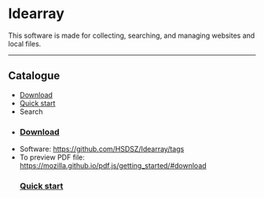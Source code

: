 # **Idearray**
This software is made for collecting, searching, and managing websites and local files.
****
## Catalogue
* [Download](#download)
* [Quick start](#quickstart)
* Search
* 
    ### [Download](#download)
* Software: https://github.com/HSDSZ/Idearray/tags
* To preview PDF file:  https://mozilla.github.io/pdf.js/getting_started/#download
    ### [Quick start](#quickstart)

